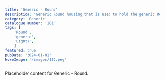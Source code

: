```yaml
---
title: 'Generic - Round'
description: 'Generic Round housing that is used to hold the generic Round fronts. Can also be found in the collections page on Patreon.'
category: 'Generic'
catalogue number: '181'
tags: [
    'Round', 
    'generic',
    'Lights', 
    ]
featured: true
pubDate: '2024-01-01'
heroImage: '/images/181.png'
---
```


Placeholder content for Generic - Round.